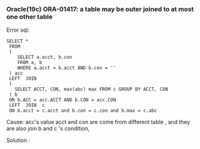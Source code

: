 ### Oracle(19c) ORA-01417: a table may be outer joined to at most one other table  

Error sql: 
```
SELECT *
 FROM 
 (
    SELECT a.acct, b.con
    FROM a, b
    WHERE a.acct = b.acct AND b.con = ''
 ) acc 
 LEFT  JOIN 
 (
   SELECT ACCT, CON, max(abc) max FROM c GROUP BY ACCT, CON
 ) b
 ON b.ACC = acc.ACCT AND b.CON = acc.CON
 LEFT  JOIN  c
 ON b.acct = c.acct and b.con = c.con and b.max = c.abc  

```
Cause:
acc's value acct and con are come from different table , and they are also join b and c 's condition, 

Solution :




